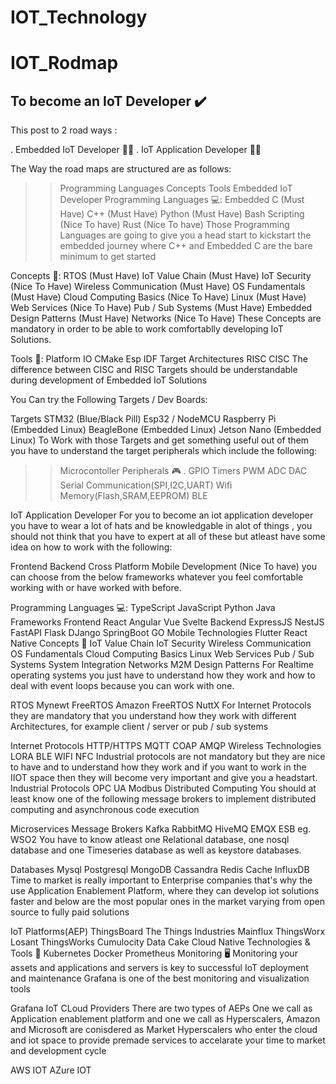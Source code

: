 # IOT_Technology
# IOT_Rodmap

## To become an IoT Developer ✔️
This post to 2 road ways :

. Embedded IoT Developer 🧑‍💻
. IoT Application Developer 🧑‍💻

The Way the road maps are structured are as follows:

>> Programming Languages
Concepts
Tools
Embedded IoT Developer
Programming Languages 💻:
Embedded C (Must Have)
C++ (Must Have)
Python (Must Have)
Bash Scripting (Nice To have)
Rust (Nice To have)
Those Programming Languages are going to give you a head start to kickstart the embedded journey where C++ and Embedded C are the bare minimum to get started

Concepts 🧠:
RTOS (Must Have)
IoT Value Chain (Must Have)
IoT Security (Nice To Have)
Wireless Communication (Must Have)
OS Fundamentals (Must Have)
Cloud Computing Basics (Nice To Have)
Linux (Must Have)
Web Services (Nice To Have)
Pub / Sub Systems (Must Have)
Embedded Design Patterns (Must Have)
Networks (Nice To Have)
These Concepts are mandatory in order to be able to work comfortablly developing IoT Solutions.

Tools 🧰:
Platform IO
CMake
Esp IDF
Target Architectures
RISC
CISC
The difference between CISC and RISC Targets should be understandable during development of Embedded IoT Solutions

You Can try the Following Targets / Dev Boards:

Targets
STM32 (Blue/Black Pill)
Esp32 / NodeMCU
Raspberry Pi (Embedded Linux)
BeagleBone (Embedded Linux)
Jetson Nano (Embedded Linux)
To Work with those Targets and get something useful out of them you have to understand the target peripherals which include the following:

>> Microcontoller Peripherals 🎮
. GPIO
Timers
PWM
ADC
DAC
Serial Communication(SPI,I2C,UART)
Wifi
Memory(Flash,SRAM,EEPROM)
BLE


IoT Application Developer
For you to become an iot application developer you have to wear a lot of hats and be knowledgable in alot of things , you should not think that you have to expert at all of these but atleast have some idea on how to work with the following:

Frontend
Backend
Cross Platform Mobile Development (Nice To have)
you can choose from the below frameworks whatever you feel comfortable working with or have worked with before.

Programming Languages 💻:
TypeScript
JavaScript
Python
Java
Frameworks
Frontend
React
Angular
Vue
Svelte
Backend
ExpressJS
NestJS
FastAPI
Flask
DJango
SpringBoot
GO
Mobile Technologies
Flutter
React Native
Concepts 🧠
IoT Value Chain
IoT Security
Wireless Communication
OS Fundamentals
Cloud Computing Basics
Linux
Web Services
Pub / Sub Systems
System Integration
Networks
M2M
Design Patterns
For Realtime operating systems you just have to understand how they work and how to deal with event loops because you can work with one.

RTOS
Mynewt
FreeRTOS
Amazon FreeRTOS
NuttX
For Internet Protocols they are mandatory that you understand how they work with different Architectures, for example client / server or pub / sub systems

Internet Protocols
HTTP/HTTPS
MQTT
COAP
AMQP
Wireless Technologies
LORA
BLE
WIFI
NFC Industrial protocols are not mandatory but they are nice to have and to understand how they work and if you want to work in the IIOT space then they will become very important and give you a headstart.
Industrial Protocols
OPC UA
Modbus
Distributed Computing
You should at least know one of the following message brokers to implement distributed computing and asynchronous code execution

Microservices
Message Brokers
Kafka
RabbitMQ
HiveMQ
EMQX
ESB eg. WSO2
You have to know atleast one Relational database, one nosql database and one Timeseries database as well as keystore databases.

Databases
Mysql
Postgresql
MongoDB
Cassandra
Redis Cache
InfluxDB
Time to market is really important to Enterprise companies that's why the use Application Enablement Platform, where they can develop iot solutions faster and below are the most popular ones in the market varying from open source to fully paid solutions

IoT Platforms(AEP)
ThingsBoard
The Things Industries
Mainflux
ThingsWorx
Losant
ThingsWorks
Cumulocity
Data Cake
Cloud Native Technologies & Tools 🧰
Kubernetes
Docker
Prometheus
Monitoring 🖥️
Monitoring your assets and applications and servers is key to successful IoT deployment and maintenance Grafana is one of the best monitoring and visualization tools

Grafana
IoT CLoud Providers
There are two types of AEPs One we call as Application enablement platform and one we call as Hyperscalers, Amazon and Microsoft are conisdered as Market Hyperscalers who enter the cloud and iot space to provide premade services to accelarate your time to market and development cycle

AWS IOT
AZure IOT
